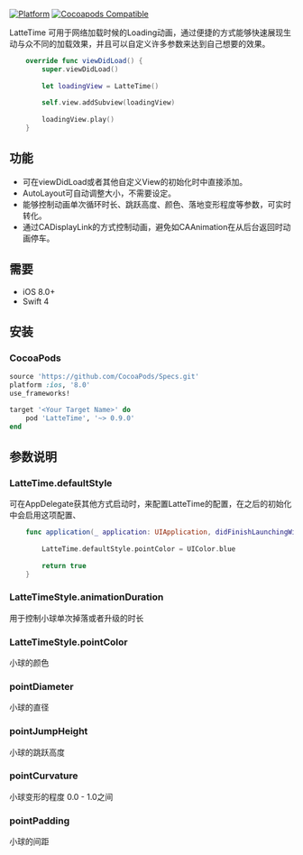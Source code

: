 

[![Platform](https://img.shields.io/cocoapods/p/LatteTime.svg?style=flat)](https://cocoapods.org/pods/LatteTime)
[![Cocoapods Compatible](https://img.shields.io/cocoapods/v/LatteTime.svg?style=flat)](https://cocoapods.org/pods/LatteTime)

LatteTime 可用于网络加载时候的Loading动画，通过便捷的方式能够快速展现生动与众不同的加载效果，并且可以自定义许多参数来达到自己想要的效果。

```swift
	override func viewDidLoad() {
		super.viewDidLoad()
        
		let loadingView = LatteTime()
        
		self.view.addSubview(loadingView)
        
		loadingView.play()
	}
```

## 功能
- 可在viewDidLoad或者其他自定义View的初始化时中直接添加。
- AutoLayout可自动调整大小，不需要设定。
- 能够控制动画单次循环时长、跳跃高度、颜色、落地变形程度等参数，可实时转化。
- 通过CADisplayLink的方式控制动画，避免如CAAnimation在从后台返回时动画停车。

## 需要
- iOS 8.0+
- Swift 4

## 安装
### CocoaPods
```ruby
source 'https://github.com/CocoaPods/Specs.git'
platform :ios, '8.0'
use_frameworks!

target '<Your Target Name>' do
    pod 'LatteTime', '~> 0.9.0'
end
```

## 参数说明
### LatteTime.defaultStyle
可在AppDelegate获其他方式启动时，来配置LatteTime的配置，在之后的初始化中会启用这项配置、
```swift
    func application(_ application: UIApplication, didFinishLaunchingWithOptions launchOptions: [UIApplicationLaunchOptionsKey: Any]?) -> Bool {
        
        LatteTime.defaultStyle.pointColor = UIColor.blue
        
        return true
    }
```

### LatteTimeStyle.animationDuration
用于控制小球单次掉落或者升级的时长

### LatteTimeStyle.pointColor
小球的颜色

### pointDiameter
小球的直径

### pointJumpHeight
小球的跳跃高度

### pointCurvature
小球变形的程度 0.0 - 1.0之间

### pointPadding
小球的间距
